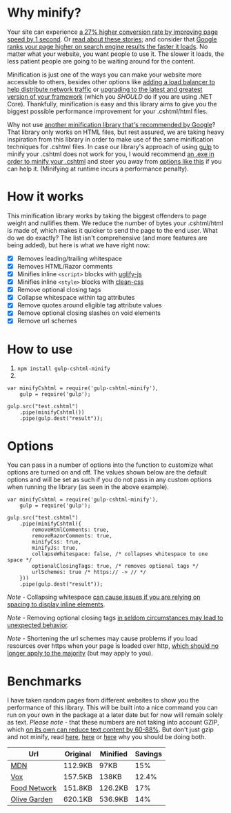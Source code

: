 # Why minify?
Your site can experience [a 27% higher conversion rate by improving page speed by 1 second](https://developer.akamai.com/blog/2015/09/01/mobile-web-performance-monitoring-conversion-rate). Or [read about these stories](https://blog.hubspot.com/marketing/page-load-time-conversion-rates); and consider that [Google ranks your page higher on search engine results the faster it loads](http://www.thesempost.com/google-mobile-first-index-page-speed-ranking/). No matter what
your website, you want people to use it. The slower it loads, the less patient people are going to be waiting around for
the content.

Minification is just one of the ways you can make your website more accessible to others, besides other options like [adding a load balancer to help distribute network traffic](https://www.nginx.com/resources/glossary/load-balancing/) or [upgrading to the latest and greatest version of your framework](https://visualstudiomagazine.com/articles/2018/08/22/bing-net-core.aspx) (which you *SHOULD* do if you are using .NET Core). Thankfully, minification is easy and this library aims to give you the biggest possible performance improvement for your .cshtml/html files.

Why not use [another minification library that's recommended by Google](https://developers.google.com/speed/docs/insights/MinifyResources)? That library only works on HTML files, but rest assured, we are taking heavy inspiration from this library in order to make use of the same minification techniques for .cshtml files. In case our library's approach of using [gulp](https://gulpjs.com/) to minify your .cshtml does not work for you, I would recommend [an .exe in order to minify your .cshtml](https://github.com/deanhume/html-minifier) and steer you away from [options like this](https://github.com/Taritsyn/WebMarkupMin) if you can help it. (Minifying at runtime incurs a performance penalty).

# How it works
This minification library works by taking the biggest offenders to page weight and nullifies them. We reduce the number of bytes your .cshtml/html is made of, which makes it quicker to send the page to the end user. What do we do exactly? The list isn't comprehensive (and more features are being added), but here is what we have right now:

- [X] Removes leading/trailing whitespace
- [X] Removes HTML/Razor comments
- [X] Minifies inline `<script>` blocks with [uglify-js](https://www.npmjs.com/package/uglify-js)
- [X] Minifies inline `<style>` blocks with [clean-css](https://www.npmjs.com/package/clean-css)
- [X] Remove optional closing tags
- [X] Collapse whitespace within tag attributes
- [X] Remove quotes around eligible tag attribute values
- [X] Remove optional closing slashes on void elements
- [X] Remove url schemes

# How to use
1. `npm install gulp-cshtml-minify`
2.
```
var minifyCshtml = require('gulp-cshtml-minify'),
    gulp = require('gulp');

gulp.src("test.cshtml")
    .pipe(minifyCshtml())
    .pipe(gulp.dest("result"));
```

# Options
You can pass in a number of options into the function to customize what options are turned on and off. The values shown below are the default options and will be set as such if you do not pass in any custom options when running the library (as seen in the above example).
```
var minifyCshtml = require('gulp-cshtml-minify'),
    gulp = require('gulp');

gulp.src("test.cshtml")
    .pipe(minifyCshtml({
        removeHtmlComments: true,
        removeRazorComments: true,
        minifyCss: true,
        minifyJs: true,
        collapseWhitespace: false, /* collapses whitespace to one space */
        optionalClosingTags: true, /* removes optional tags */
        urlSchemes: true /* https:// -> // */
    }))
    .pipe(gulp.dest("result"));
```

*Note* - Collapsing whitespace [can cause issues if you are relying on spacing to display inline elements](http://perfectionkills.com/experimenting-with-html-minifier/#collapse_whitespace).

*Note* - Removing optional closing tags [in seldom circumstances may lead to unexpected behavior](https://www.w3.org/TR/html5/syntax.html#optional-tags).

*Note* - Shortening the url schemes may cause problems if you load resources over https when your page is loaded over http, [which should no longer apply to the majority](https://security.googleblog.com/2018/02/a-secure-web-is-here-to-stay.html) (but may apply to you).

# Benchmarks
I have taken random pages from different websites to show you the performance of this library. This will be built into a nice command you can run on your own in the package at a later date but for now will remain solely as text. *Please note* - that these numbers are not taking into account GZIP, which [on its own can reduce text content by 60-88%](https://developers.google.com/web/fundamentals/performance/optimizing-content-efficiency/optimize-encoding-and-transfer). But don't just gzip and not minify, read [here](https://stackoverflow.com/questions/807119/gzip-versus-minify), [here](https://multiplethreads.wordpress.com/2015/08/01/minify-and-gzip/) or [here](https://madskristensen.net/blog/effects-of-gzipping-vs-minifying-html-files/) why you should be doing both.

| Url        | Original           | Minified  | Savings |
| ------------- |-------------| ----- | ----- |
| [MDN](https://developer.mozilla.org/en-US/docs/Web/JavaScript/Reference/Global_Objects/String/match) | 112.9KB | 97KB | 15%
| [Vox](https://www.vox.com/2018/9/21/17886892/star-wars-release-schedule-disney-bob-iger) | 157.5KB | 138KB | 12.4%
| [Food Network](https://www.foodnetwork.com/healthyeats/news/2018/9/dairy-free-ice-creams-favorites) | 151.8KB | 126.2KB | 17%
| [Olive Garden](https://www.olivegarden.com/menu-listing/dinner) | 620.1KB | 536.9KB | 14%